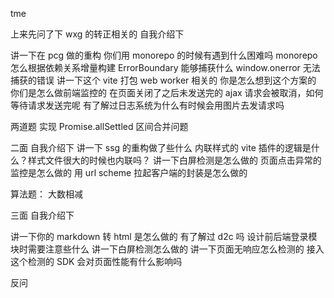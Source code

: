 tme

上来先问了下 wxg 的转正相关的
自我介绍下

讲一下在 pcg 做的重构
你们用 monorepo 的时候有遇到什么困难吗
monorepo 怎么根据依赖关系增量构建
ErrorBoundary 能够捕获什么 window.onerror 无法捕获的错误
讲一下这个 vite 打包 web worker 相关的
你是怎么想到这个方案的
你们是怎么做前端监控的
在页面关闭了之后未发送完的 ajax 请求会被取消，如何等待请求发送完呢
有了解过日志系统为什么有时候会用图片去发请求吗

两道题
实现 Promise.allSettled
区间合并问题

二面
自我介绍下
讲一下 ssg 的重构做了些什么
内联样式的 vite 插件的逻辑是什么？样式文件很大的时候也内联吗？
讲一下白屏检测是怎么做的
页面点击异常的监控是怎么做的
用 url scheme 拉起客户端的封装是怎么做的

算法题：
大数相减

三面
自我介绍下

讲一下你的 markdown 转 html 是怎么做的
有了解过 d2c 吗
设计前后端登录模块时需要注意些什么
讲一下白屏检测怎么做的
讲一下页面无响应怎么检测的
接入这个检测的 SDK 会对页面性能有什么影响吗

反问